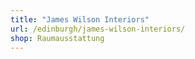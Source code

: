 ```yaml
---
title: "James Wilson Interiors"
url: /edinburgh/james-wilson-interiors/
shop: Raumausstattung
---
```


